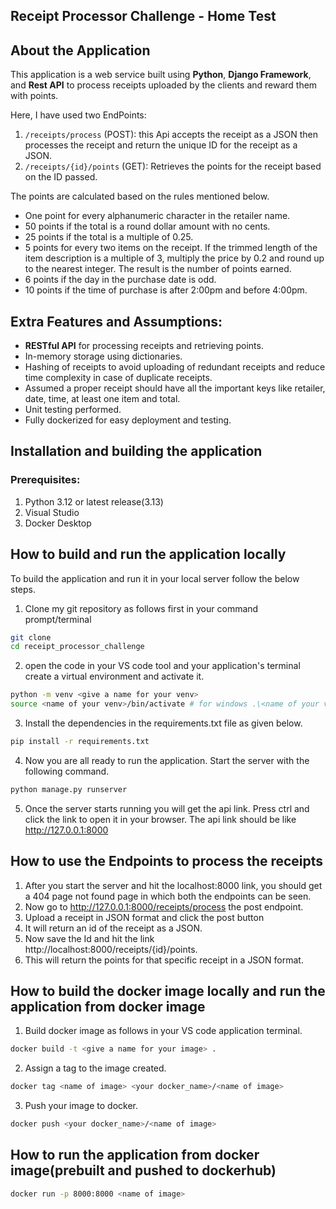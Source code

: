 ## Receipt Processor Challenge - Home Test

## About the Application
This application is a web service built using **Python**, **Django Framework**, and **Rest API** to process receipts uploaded by the clients and reward them with points. 

Here, I have used two EndPoints:

1. `/receipts/process` (POST): this Api accepts the receipt as a JSON then processes the receipt and return the unique ID for the receipt as a JSON.
2. `/receipts/{id}/points` (GET): Retrieves the points for the receipt based on the ID passed. 

The points are calculated based on the rules mentioned below.

- One point for every alphanumeric character in the retailer name.
- 50 points if the total is a round dollar amount with no cents.
- 25 points if the total is a multiple of 0.25.
- 5 points for every two items on the receipt.
If the trimmed length of the item description is a multiple of 3, multiply the price by 0.2 and round up to the nearest integer. The result is the number of points earned.
- 6 points if the day in the purchase date is odd.
- 10 points if the time of purchase is after 2:00pm and before 4:00pm.

## Extra Features and Assumptions:

- **RESTful API** for processing receipts and retrieving points.
- In-memory storage using dictionaries.
- Hashing of receipts to avoid uploading of redundant receipts and reduce time complexity in case of duplicate receipts.
- Assumed a proper receipt should have all the important keys like retailer, date, time, at least one item and total.
- Unit testing performed.
- Fully dockerized for easy deployment and testing.

## Installation and building the application
### Prerequisites:
1. Python 3.12 or latest release(3.13)
2. Visual Studio 
3. Docker Desktop

## How to build and run the application locally
To build the application and run it in your local server follow the below steps.

1. Clone my git repository as follows first in your command prompt/terminal 
```bash
git clone 
cd receipt_processor_challenge

```
2. open the code in your VS code tool and your application's terminal create a virtual environment and activate it.

```bash
python -m venv <give a name for your venv>
source <name of your venv>/bin/activate # for windows .\<name of your venv>\Scripts\activate
```
3. Install the dependencies in the requirements.txt file as given below.

```bash
pip install -r requirements.txt
```
4. Now you are all ready to run the application. Start the server with the following command.

```bash
python manage.py runserver
```
5. Once the server starts running you will get the api link. Press ctrl and click the link to open it in your browser. The api link should be like http://127.0.0.1:8000

## How to use the Endpoints to process the receipts
1. After you start the server and hit the localhost:8000 link, you should get a 404 page not found page in which both the endpoints can be seen.
2. Now go to http://127.0.0.1:8000/receipts/process the post endpoint. 
3. Upload a receipt in JSON format and click the post button
4. It will return an id of the receipt as a JSON.
5. Now save the Id and hit the link http://localhost:8000/receipts/{id}/points.
6. This will return the points for that specific receipt in a JSON format.

## How to build the docker image locally and run the application from docker image
1. Build docker image as follows in your VS code application terminal.

```bash 
docker build -t <give a name for your image> .
```
2. Assign a tag to the image created.

```bash
docker tag <name of image> <your docker_name>/<name of image>
```
3. Push your image to docker.

```bash
docker push <your docker_name>/<name of image>
```
## How to run the application from docker image(prebuilt and pushed to dockerhub)
```bash 
docker run -p 8000:8000 <name of image>
```


